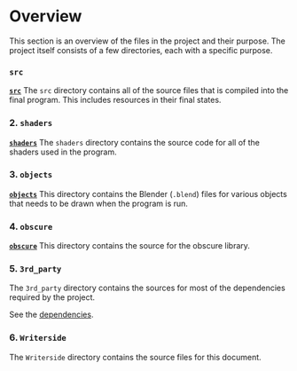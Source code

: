 # Overview
This section is an overview of the files in the project and their purpose.
The project itself consists of a few directories, each with a specific purpose.

### `src`
**[`src`](src.md)**
The `src` directory contains all of the source files that is compiled into the final program.
This includes resources in their final states.

### 2. `shaders`
**[`shaders`](shaders.md)**
The `shaders` directory contains the source code for all of the shaders used in the program.

### 3. `objects`
**[`objects`](objects.md)**
This directory contains the Blender (`.blend`) files for various objects that needs to be drawn when the program is run.

### 4. `obscure`
**[`obscure`](obscure.md)**
This directory contains the source for the obscure library.

### 5. `3rd_party`
The `3rd_party` directory contains the sources for most of the dependencies required by the project.

See the [dependencies](Dependencies.md).

### 6. `Writerside`
The `Writerside` directory contains the source files for this document.
